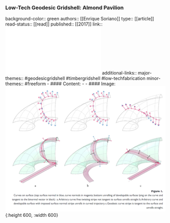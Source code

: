 ### Low-Tech Geodesic Gridshell: Almond Pavilion
background-color:: green
authors:: [[Enrique Soriano]]
type:: [[article]]
read-status:: [[read]]
published:: [[2017]] 
link:: ![ArchiDoct_vol4_iss202Low-TechGeodesicGridshellSoriano.pdf](../assets/ArchiDoct_vol4_iss202Low-TechGeodesicGridshellSoriano_1709122909760_0.pdf) 
additional-links::
major-themes:: #geodesicgridshell #timbergridshell #low-techfabrication 
minor-themes:: #freeform
	- #### Content:
	-
	- #### Image:
	  ![image.png](../assets/image_1713523052860_0.png){:height 600, :width 600}